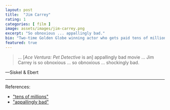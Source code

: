 ```yaml
---
layout: post
title:  "Jim Carrey"
rating: 1
categories: [ film ]
image: assets/images/jim-carrey.png
excerpt: "So obnoxious ... appallingly bad."
bio: "Two-time Golden Globe winning actor who gets paid tens of millions of dollars per film."
featured: true
---
```


> … [_Ace Ventura: Pet Detective_ is an] appallingly bad movie … Jim Carrey is so obnoxious … so obnoxious … shockingly bad.

—Siskel & Ebert

---

References:

- ["tens of millions"](https://en.wikipedia.org/wiki/Jim_Carrey#cite_note-4)
- ["appallingly bad"](https://siskelebert.org/?p=5206)
